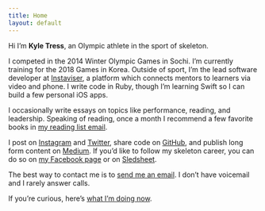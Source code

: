 ```yaml
---
title: Home
layout: default
---
```


Hi I’m **Kyle Tress**, an Olympic athlete in the sport of skeleton.  

I competed in the 2014 Winter Olympic Games in Sochi. I’m currently training for the 2018 Games in Korea. Outside of sport, I’m the lead software developer at [Instaviser](http://www.instaviser.com), a platform which connects mentors to learners via video and phone. I write code in Ruby, though I’m learning Swift so I can build a few personal iOS apps.

I occasionally write essays on topics like performance, reading, and leadership. Speaking of reading, once a month I recommend a few favorite books in [my reading list email](http://www.tinyletter.com/kyletress).

I post on [Instagram](https://www.instagram.com/kyletress) and [Twitter](https://www.twitter.com/kyletress), share code on [GitHub](https://www.github.com/kyletress), and publish long form content on [Medium](https://medium.com/@kyletress). If you’d like to follow my skeleton career, you can do so on [my Facebook page](https://www.facebook.com/kyletressskeleton) or on [Sledsheet](https://www.sledsheet.com).

The best way to contact me is to [send me an email](mailto:kyle@kyletress.com). I don’t have voicemail and I rarely answer calls.

If you’re curious, here’s [what I’m doing now](/now).
